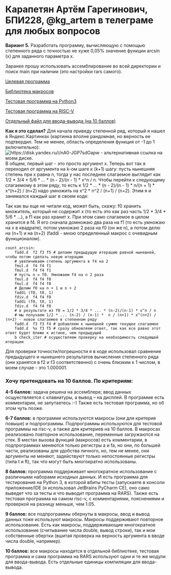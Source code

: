 # Карапетян Артём Гарегинович, БПИ228, @kg_artem в телеграме для любых вопросов
**Вариант 5.** Разработать программу, вычисляющую с помощью степенного ряда с точностью не хуже 0,05% значение функции arcsin (x) для заданного параметра x.

Заранее прошу использовать ассемблирование во всей директории и поиск main при наличии (это настройки rars самого).

[Целевая программа](idz2/main.s)

[Библиотека макросов](idz2/macrolib.s)

[Тестовая программа на Python3](idz2/main.py)

[Тестовая программа на RISC-V](idz2/tester_program.s)

[Отдельный файл для ввода-вывода (на 10 баллов)](idz2/helper.s)

**Как я это сделал?** Для начала приведу степенной ряд, который я нашел в Яндекс.Картинках (картинка вполне рандомная, но верность ее подтвердил. Тем не менее, область определения функция от -1 до 1 включительно):
![https://disk.yandex.ru/i/nA0-JGP7sdOapw - альтернативная ссылка на моем диске.](https://studfile.net/html/2706/363/html_y1l5w7Rd0m.4yYq/img-PxkcLc.png) В общем, первый шаг - это просто аргумент х. Теперь вот так я переходил от аргумента на k-ом шаге к (k+1) шагу: пусть нынешняя степень при x равна n, тогда у нас последнее слагаемое выглядит как 1/2 * 3/4 * 5/6 * ... * (n - 2)/(n - 1) * x^n / n. Чтобы перейти к следующему слагаемому в этом ряду, то есть к 1/2 * ... * (n - 2)/(n - 1) * n/(n + 1) * x^(n+2) / (n+2) надо умножить на x^2 * n^2 / (n+1) / (n+2). Этим я и занимался каждый шаг в своем коде:

Так как вы еще не читали код, может быть, скажу: f0 хранить множитель, который не содержит x (то есть это как раз часть 1/2 * 3/4 * 5/6 * ...), а f1 как раз хранит x. При этом само слагаемое в целом хранится в f4. Я его сначала домножаю два раза на f1 (то есть умножаю на x в квадрате), потом умножаю 2 раза на f0 (он же n), а потом делю на (n+1) и на (n+2) (faddi - мною определенный макрос с очевидным функционалом).

```
count_arcsin:
	fadd.d	f2 f3 f5 # делаем предыдущую итерацию равной нынешней, чтобы потом сделать новую итерацию
	# увеличиваем степень аргумента в f4 на 2
	fmul.d	f4 f4 f1
	fmul.d  f4 f4 f1
	# пусть n = f0. Умножаем f4 на n 2 раза
	fmul.d  f4 f4 f0
	fmul.d  f4 f4 f0
	# Делим f0 на n + 1 и n + 2
	faddi (f0, t0, 1)
	fdiv.d	f4 f4 f0
	faddi (f0, t0, 1)
	fdiv.d	f4 f4 f0
	# в результате из f0 = 1/2 * 3/4 * ... * (n-2)/(n-1) * x^n / n 
	# мы получаем 1/2 * ... (n-2) / (n-1) *  n / (n+1) * x^(n+2) / (n+2) - новое слагаемое в степенном ряду
	fadd.d	f3 f3 f4 # добавляем к нынешней сумме текущее слагаемое
	fadd.d	%x f3 f5 # сразу обновляем ответ, так как все равно этот ответ будет ближе к истине, чем предыдущий
	b check_iter # осуществляем проверку на необходимость следующей итерации
```

Для проверки точности/погрешности я в коде использовал сравнение предыдущего и нынешнего результатов вычисления степенного ряда (они хранятся в f2 и f3 соответственно) с очень близким к 1 числом, в моем случае - это 1.000001.

### Хочу претендовать на 10 баллов. По критериям: ###

**4-5 баллов:** задача решена на ассемблере; ввод данных осщуествляется с клавиатуры, а вывод – на дисплей. В программе есть комментарии, не запутаетесь :-)
Также есть тестовая программа, но об этом чуть позже.

**6-7 баллов:** в программе используются макросы (они для критерия повыше) и подпрограммы. Подпрограммы используются для тестовой программы на risc-v, а также для критериев на 10 баллов. В макросах реализовано повторное использование, переменные загружаются на стек. В местах вызова функций (макросов) есть комментарии, в подпрограммах меняются только регистры a и fa, но они, по большей части, реализованы для удобства личного, но, тем не менее, они аргументы не меняют, задействуют только непостоянные регистры (типа t и ft), так что могут быть многократно использованы.

**8 баллов:** программа поддерживает многократное использование с различными наборами исходных данных. И есть программа для тестирования на Python 3, в которой вбиты тесты (запускаете в консоли приложение/IDE (я использовал JetBrains PyCharm CE), оно само выведет что за тесты и что выводит программа на RARS). Также есть тестовая программа на самом risc-v, с комментариями, пояснениями и проверкой на разницу меньше, чем 1.05.

**9 баллов:** все подпрограммы обернуты в макросы, ввод и вывод данных тоже используют макросы. Макросы поддерживают повторное использование. Есть как макросы, поддерживающие многократное использование (считывание числа double, вывод строки), так и мои собственные обертки (вшитая проверка на верность аргумента в вводе числа double, например).

**10 баллов:** все макросы находятся в отдельной библиотеке, тестовая программа и сама программа на RARS используют одни и те же модули для ввода-вывода. Есть отдельные единицы компиляции для ввода-вывода.
